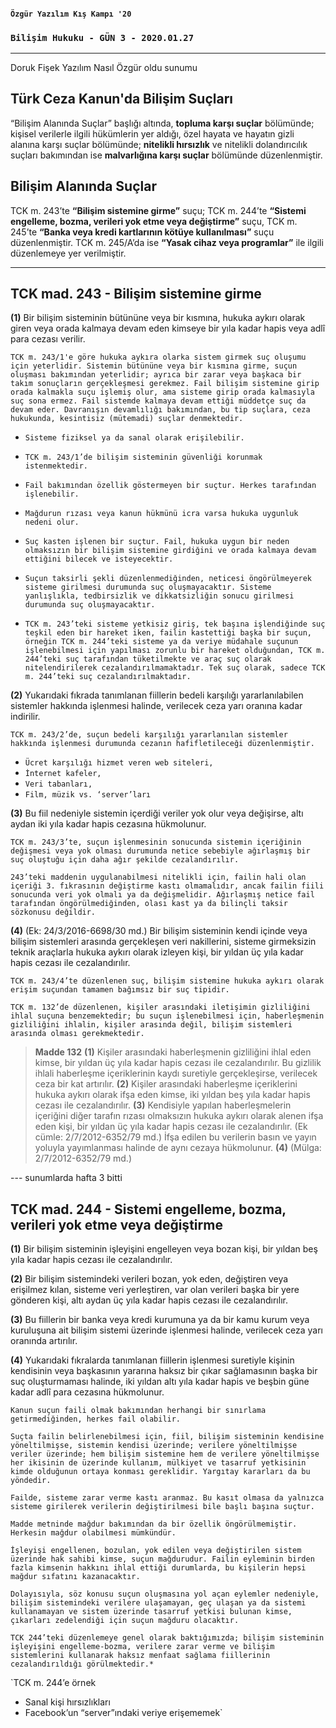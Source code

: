 #### `Özgür Yazılım Kış Kampı '20`

### `Bilişim Hukuku - GÜN 3 - 2020.01.27`

---

Doruk Fişek Yazılım Nasıl Özgür oldu sunumu


## Türk Ceza Kanun'da Bilişim Suçları

“Bilişim Alanında Suçlar” başlığı altında, **topluma karşı suçlar** bölümünde; kişisel verilerle ilgili hükümlerin yer aldığı, özel hayata ve hayatın gizli alanına karşı suçlar bölümünde; **nitelikli hırsızlık** ve nitelikli dolandırıcılık suçları bakımından ise **malvarlığına karşı suçlar** bölümünde düzenlenmiştir.


## Bilişim Alanında Suçlar

TCK m. 243’te **“Bilişim sistemine girme”** suçu;
TCK m. 244’te **“Sistemi engelleme, bozma, verileri yok etme veya değiştirme”** suçu,
TCK m. 245’te **“Banka veya kredi kartlarının kötüye kullanılması”** suçu düzenlenmiştir.
TCK m. 245/A’da ise **“Yasak cihaz veya programlar”** ile ilgili düzenlemeye yer verilmiştir.

---

## TCK mad. 243 - Bilişim sistemine girme

**(1)** Bir bilişim sisteminin bütününe veya bir kısmına, hukuka aykırı olarak giren veya orada kalmaya devam eden kimseye bir yıla kadar hapis veya adlî para cezası verilir.

`TCK m. 243/1'e göre hukuka aykıra olarka sistem girmek suç oluşumu için yeterlidir. Sistemin bütününe veya bir kısmına girme, suçun oluşması bakımından yeterlidir; ayrıca bir zarar veya başkaca bir takım sonuçların gerçekleşmesi gerekmez. Fail bilişim sistemine girip orada kalmakla suçu işlemiş olur, ama sisteme girip orada kalmasıyla suç sona ermez. Fail sistemde kalmaya devam ettiği müddetçe suç da devam eder. Davranışın devamlılığı bakımından, bu tip suçlara, ceza hukukunda, kesintisiz (mütemadi) suçlar denmektedir. `

- `Sisteme fiziksel ya da sanal olarak erişilebilir. `
- `TCK m. 243/1’de bilişim sisteminin güvenliği korunmak istenmektedir.`
- `Fail bakımından özellik göstermeyen bir suçtur. Herkes tarafından işlenebilir. `
- `Mağdurun rızası veya kanun hükmünü icra varsa hukuka uygunluk nedeni olur.`

- `Suç kasten işlenen bir suçtur. Fail, hukuka uygun bir neden olmaksızın bir bilişim sistemine girdiğini ve orada kalmaya devam
ettiğini bilecek ve isteyecektir. `
- `Suçun taksirli şekli düzenlenmediğinden,
neticesi öngörülmeyerek sisteme girilmesi durumunda suç oluşmayacaktır. Sisteme yanlışlıkla, tedbirsizlik ve dikkatsizliğin sonucu girilmesi durumunda suç oluşmayacaktır.`

- `TCK m. 243’teki sisteme yetkisiz giriş, tek başına
işlendiğinde suç teşkil eden bir hareket iken, failin kastettiği
başka bir suçun, örneğin TCK m. 244’teki sisteme ya da
veriye müdahale suçunun işlenebilmesi için yapılması
zorunlu bir hareket olduğundan, TCK m. 244’teki suç
tarafından tüketilmekte ve araç suç olarak nitelendirilerek
cezalandırılmamaktadır. Tek suç olarak, sadece TCK m.
244’teki suç cezalandırılmaktadır.`


**(2)** Yukarıdaki fıkrada tanımlanan fiillerin bedeli karşılığı yararlanılabilen sistemler hakkında işlenmesi halinde,
verilecek ceza yarı oranına kadar indirilir.

`TCK m. 243/2’de, suçun bedeli karşılığı yararlanılan
sistemler hakkında işlenmesi durumunda cezanın
hafifletileceği düzenlenmiştir.`

- `Ücret karşılığı hizmet veren web siteleri,`
- `İnternet kafeler,`
- `Veri tabanları,`
- `Film, müzik vs. ‘server’ları`


**(3)** Bu fiil nedeniyle sistemin içerdiği veriler yok olur veya değişirse, altı aydan iki yıla kadar hapis cezasına hükmolunur.

`TCK m. 243/3’te, suçun işlenmesinin sonucunda sistemin
içeriğinin değişmesi veya yok olması durumunda netice
sebebiyle ağırlaşmış bir suç oluştuğu için daha ağır şekilde
cezalandırılır.`

`243’teki maddenin uygulanabilmesi nitelikli için, failin hali olan içeriği 3. fıkrasının değiştirme kastı olmamalıdır, ancak failin fiili sonucunda veri yok olmalı ya da değişmelidir. Ağırlaşmış netice fail tarafından öngörülmediğinden, olası kast ya da bilinçli taksir sözkonusu değildir.`


**(4)** (Ek: 24/3/2016-6698/30 md.) Bir bilişim sisteminin kendi içinde veya bilişim sistemleri arasında gerçekleşen veri
nakillerini, sisteme girmeksizin teknik araçlarla hukuka aykırı olarak izleyen kişi, bir yıldan üç yıla kadar hapis cezası ile
cezalandırılır.


`TCK m. 243/4’te düzenlenen suç, bilişim sistemine hukuka aykırı olarak erişim suçundan tamamen bağımsız bir suç tipidir.`

`TCK m. 132’de düzenlenen, kişiler arasındaki iletişimin gizliliğini ihlal suçuna benzemektedir; bu suçun işlenebilmesi için, haberleşmenin gizliliğini ihlalin, kişiler arasında değil, bilişim sistemleri arasında olması gerekmektedir.`


> **Madde 132**
**(1)** Kişiler arasındaki haberleşmenin gizliliğini ihlal eden kimse, bir yıldan üç yıla kadar hapis cezası ile
cezalandırılır. Bu gizlilik ihlali haberleşme içeriklerinin kaydı suretiyle gerçekleşirse, verilecek ceza bir kat artırılır.
**(2)** Kişiler arasındaki haberleşme içeriklerini hukuka aykırı olarak ifşa eden kimse, iki yıldan beş yıla kadar hapis
cezası ile cezalandırılır.
**(3)** Kendisiyle yapılan haberleşmelerin içeriğini diğer tarafın rızası olmaksızın hukuka aykırı olarak alenen ifşa eden
kişi, bir yıldan üç yıla kadar hapis cezası ile cezalandırılır. (Ek cümle: 2/7/2012-6352/79 md.) İfşa edilen bu verilerin basın
ve yayın yoluyla yayımlanması halinde de aynı cezaya hükmolunur.
**(4)** (Mülga: 2/7/2012-6352/79 md.)

--- sunumlarda hafta 3 bitti

## TCK mad. 244 - Sistemi engelleme, bozma, verileri yok etme veya değiştirme

**(1)** Bir bilişim sisteminin işleyişini engelleyen veya bozan kişi, bir yıldan beş yıla kadar hapis cezası ile cezalandırılır.




**(2)** Bir bilişim sistemindeki verileri bozan, yok eden, değiştiren veya erişilmez kılan, sisteme veri yerleştiren, var olan verileri başka bir yere gönderen kişi, altı aydan üç yıla kadar hapis cezası ile cezalandırılır.




**(3)** Bu fiillerin bir banka veya kredi kurumuna ya da bir kamu kurum veya kuruluşuna ait bilişim sistemi üzerinde işlenmesi halinde, verilecek ceza yarı oranında artırılır.





**(4)** Yukarıdaki fıkralarda tanımlanan fiillerin işlenmesi suretiyle kişinin kendisinin veya başkasının yararına haksız
bir çıkar sağlamasının başka bir suç oluşturmaması halinde, iki yıldan altı yıla kadar hapis ve beşbin güne kadar adlî para
cezasına hükmolunur.



`Kanun suçun faili olmak bakımından herhangi bir sınırlama
getirmediğinden, herkes fail olabilir.`

`Suçta failin belirlenebilmesi için, fiil, bilişim sisteminin kendisine yöneltilmişse, sistemin kendisi üzerinde; verilere yöneltilmişse veriler üzerinde; hem bilişim sistemine hem de verilere yöneltilmişse her ikisinin de üzerinde kullanım, mülkiyet ve tasarruf yetkisinin kimde olduğunun ortaya konması gereklidir. Yargıtay kararları da bu yöndedir.`

`Failde, sisteme zarar verme kastı aranmaz. Bu kasıt olmasa da
yalnızca sisteme girilerek verilerin değiştirilmesi bile başlı başına
suçtur.`

`Madde metninde mağdur bakımından da bir özellik
öngörülmemiştir. Herkesin mağdur olabilmesi mümkündür.`

`İşleyişi engellenen, bozulan, yok edilen veya değiştirilen sistem
üzerinde hak sahibi kimse, suçun mağdurudur. Failin eyleminin
birden fazla kimsenin hakkını ihlal ettiği durumlarda, bu kişilerin
hepsi mağdur sıfatını kazanacaktır.`

`Dolayısıyla, söz konusu suçun oluşmasına yol açan eylemler
nedeniyle, bilişim sistemindeki verilere ulaşamayan, geç ulaşan ya
da sistemi kullanamayan ve sistem üzerinde tasarruf yetkisi
bulunan kimse, çıkarları zedelendiği için suçun mağduru
olacaktır.`

`TCK 244’teki düzenlemeye genel olarak baktığımızda; bilişim sisteminin
işleyişini engelleme-bozma, verilere zarar verme ve bilişim sistemlerini
kullanarak haksız menfaat sağlama fiillerinin cezalandırıldığı
görülmektedir.*`


`TCK m. 244’e örnek
- Sanal kişi hırsızlıkları
- Facebook’un “server”ındaki veriye erişememek`
